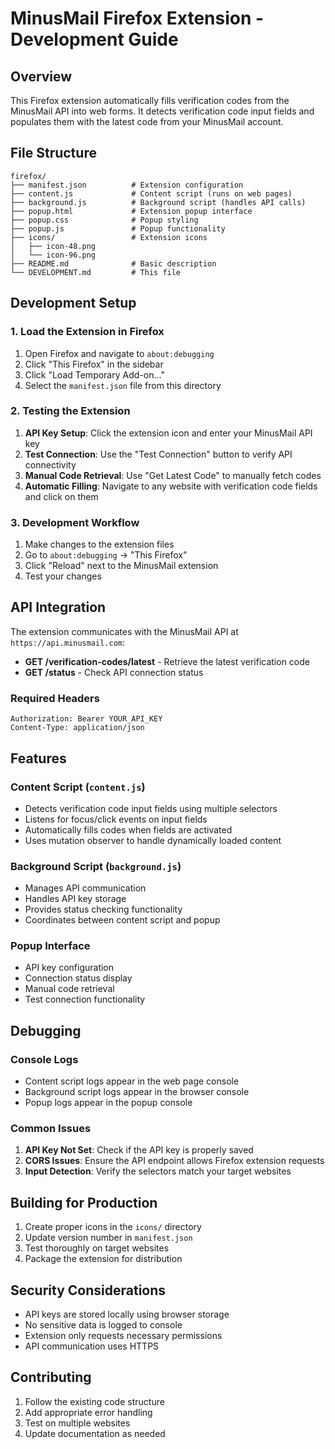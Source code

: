 # MinusMail Firefox Extension - Development Guide

## Overview

This Firefox extension automatically fills verification codes from the MinusMail API into web forms. It detects verification code input fields and populates them with the latest code from your MinusMail account.

## File Structure

```
firefox/
├── manifest.json          # Extension configuration
├── content.js             # Content script (runs on web pages)
├── background.js          # Background script (handles API calls)
├── popup.html             # Extension popup interface
├── popup.css              # Popup styling
├── popup.js               # Popup functionality
├── icons/                 # Extension icons
│   ├── icon-48.png
│   └── icon-96.png
├── README.md              # Basic description
└── DEVELOPMENT.md         # This file
```

## Development Setup

### 1. Load the Extension in Firefox

1. Open Firefox and navigate to `about:debugging`
2. Click "This Firefox" in the sidebar
3. Click "Load Temporary Add-on..."
4. Select the `manifest.json` file from this directory

### 2. Testing the Extension

1. **API Key Setup**: Click the extension icon and enter your MinusMail API key
2. **Test Connection**: Use the "Test Connection" button to verify API connectivity
3. **Manual Code Retrieval**: Use "Get Latest Code" to manually fetch codes
4. **Automatic Filling**: Navigate to any website with verification code fields and click on them

### 3. Development Workflow

1. Make changes to the extension files
2. Go to `about:debugging` → "This Firefox"
3. Click "Reload" next to the MinusMail extension
4. Test your changes

## API Integration

The extension communicates with the MinusMail API at `https://api.minusmail.com`:

- **GET /verification-codes/latest** - Retrieve the latest verification code
- **GET /status** - Check API connection status

### Required Headers
```
Authorization: Bearer YOUR_API_KEY
Content-Type: application/json
```

## Features

### Content Script (`content.js`)
- Detects verification code input fields using multiple selectors
- Listens for focus/click events on input fields
- Automatically fills codes when fields are activated
- Uses mutation observer to handle dynamically loaded content

### Background Script (`background.js`)
- Manages API communication
- Handles API key storage
- Provides status checking functionality
- Coordinates between content script and popup

### Popup Interface
- API key configuration
- Connection status display
- Manual code retrieval
- Test connection functionality

## Debugging

### Console Logs
- Content script logs appear in the web page console
- Background script logs appear in the browser console
- Popup logs appear in the popup console

### Common Issues
1. **API Key Not Set**: Check if the API key is properly saved
2. **CORS Issues**: Ensure the API endpoint allows Firefox extension requests
3. **Input Detection**: Verify the selectors match your target websites

## Building for Production

1. Create proper icons in the `icons/` directory
2. Update version number in `manifest.json`
3. Test thoroughly on target websites
4. Package the extension for distribution

## Security Considerations

- API keys are stored locally using browser storage
- No sensitive data is logged to console
- Extension only requests necessary permissions
- API communication uses HTTPS

## Contributing

1. Follow the existing code structure
2. Add appropriate error handling
3. Test on multiple websites
4. Update documentation as needed 